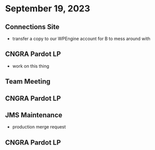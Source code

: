 # September 19, 2023

## Connections Site
- transfer a copy to our WPEngine account for B to mess around with

## CNGRA Pardot LP
- work on this thing

## Team Meeting

## CNGRA Pardot LP

## JMS Maintenance
- production merge request

## CNGRA Pardot LP
